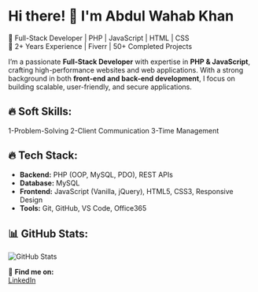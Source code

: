 # Hi there! 👋 I'm Abdul Wahab Khan

🚀 Full-Stack Developer | PHP | JavaScript | HTML | CSS  
💼 2+ Years Experience | Fiverr | 50+ Completed Projects  

I’m a passionate **Full-Stack Developer** with expertise in **PHP & JavaScript**, crafting high-performance websites and web applications. 
With a strong background in both **front-end and back-end development**, I focus on building scalable, user-friendly, and secure applications.  

## 🔥 Soft Skills: 
1-Problem-Solving 
2-Client Communication
3-Time Management

## 🔥 Tech Stack:
- **Backend:** PHP (OOP, MySQL, PDO), REST APIs
- **Database:** MySQL
- **Frontend:** JavaScript (Vanilla, jQuery), HTML5, CSS3, Responsive Design
- **Tools:** Git, GitHub, VS Code, Office365



## 📊 GitHub Stats:
![GitHub Stats](https://github-readme-stats.vercel.app/api?username=AbdulWahab5959&show_icons=true&theme=dark)

🔗 **Find me on:**  
[LinkedIn](https://www.linkedin.com/in/abdul-wahab-khan-393374294)

